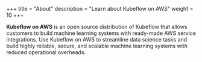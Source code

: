 +++
title = "About"
description = "Learn about Kubeflow on AWS"
weight = 10
+++

**Kubeflow on AWS** is an open source distribution of Kubeflow that allows customers to build machine learning systems with ready-made AWS service integrations. Use Kubeflow on AWS to streamline data science tasks and build highly reliable, secure, and scalable machine learning systems with reduced operational overheads.
